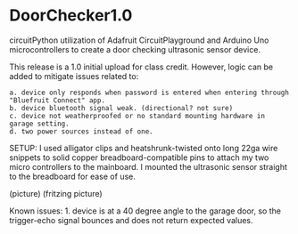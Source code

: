 # DoorChecker1.0
circuitPython utilization of Adafruit CircuitPlayground and Arduino Uno microcontrollers to create a door checking ultrasonic sensor device.

This release is a 1.0 initial upload for class credit. However, logic can be added to mitigate issues related to:

    a. device only responds when password is entered when entering through "Bluefruit Connect" app.
    b. device bluetooth signal weak. (directional? not sure)
    c. device not weatherproofed or no standard mounting hardware in garage setting.
    d. two power sources instead of one.

SETUP: I used alligator clips and heatshrunk-twisted onto long 22ga wire snippets to solid copper breadboard-compatible pins to attach my two micro
controllers to the mainboard. I mounted the ultrasonic sensor straight to the breadboard for ease of use.

(picture)
(fritzing picture)

Known issues: 
    1. device is at a 40 degree angle to the garage door, so the trigger-echo signal bounces and does not return expected values. 

